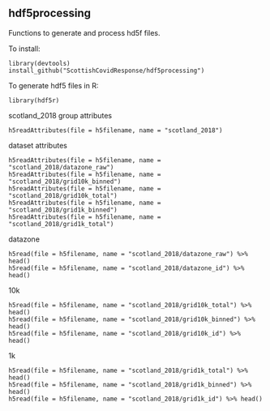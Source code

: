 ## hdf5processing

Functions to generate and process hd5f files.

To install:
```{r}
library(devtools)
install_github("ScottishCovidResponse/hdf5processing")
```

To generate hdf5 files in R:
```{r}
library(hdf5r)
```

scotland_2018 group attributes
```{r}
h5readAttributes(file = h5filename, name = "scotland_2018")
```

dataset attributes
```{r}
h5readAttributes(file = h5filename, name = "scotland_2018/datazone_raw")
h5readAttributes(file = h5filename, name = "scotland_2018/grid10k_binned")
h5readAttributes(file = h5filename, name = "scotland_2018/grid10k_total")
h5readAttributes(file = h5filename, name = "scotland_2018/grid1k_binned")
h5readAttributes(file = h5filename, name = "scotland_2018/grid1k_total")
```

datazone
```{r}
h5read(file = h5filename, name = "scotland_2018/datazone_raw") %>% head()
h5read(file = h5filename, name = "scotland_2018/datazone_id") %>% head()
```

10k
```{r}
h5read(file = h5filename, name = "scotland_2018/grid10k_total") %>% head()
h5read(file = h5filename, name = "scotland_2018/grid10k_binned") %>% head()
h5read(file = h5filename, name = "scotland_2018/grid10k_id") %>% head()
```

1k
```{r}
h5read(file = h5filename, name = "scotland_2018/grid1k_total") %>% head()
h5read(file = h5filename, name = "scotland_2018/grid1k_binned") %>% head()
h5read(file = h5filename, name = "scotland_2018/grid1k_id") %>% head()
```


